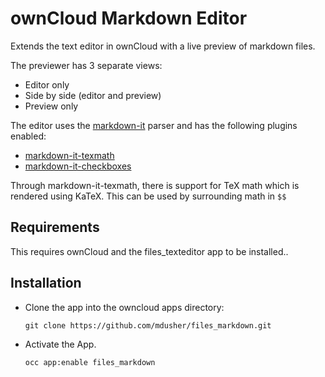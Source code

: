 ownCloud Markdown Editor
=================

Extends the text editor in ownCloud with a live preview of markdown files. 

The previewer has 3 separate views:
* Editor only
* Side by side (editor and preview)
* Preview only

The editor uses the [markdown-it](https://github.com/markdown-it/markdown-it) parser and has the following plugins enabled:
* [markdown-it-texmath](https://github.com/goessner/markdown-it-texmath)
* [markdown-it-checkboxes](https://github.com/benjycui/markdown-it-checkboxes)

Through markdown-it-texmath, there is support for TeX math which is rendered using KaTeX. This can be used by surrounding math in `$$`

Requirements
---

This requires ownCloud and the files_texteditor app to be installed..

Installation
---

- Clone the app into the owncloud apps directory:

    ``git clone https://github.com/mdusher/files_markdown.git``

- Activate the App.

    ``occ app:enable files_markdown``
